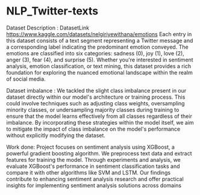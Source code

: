 # NLP_Twitter-texts

Dataset Description :
DatasetLink https://www.kaggle.com/datasets/nelgiriyewithana/emotions
Each entry in this dataset consists of a text segment representing a Twitter message and a
corresponding label indicating the predominant emotion conveyed. The emotions are classified
into six categories: sadness (0), joy (1), love (2), anger (3), fear (4), and surprise (5). Whether
you're interested in sentiment analysis, emotion classification, or text mining, this dataset
provides a rich foundation for exploring the nuanced emotional landscape within the realm of
social media.

Dataset imbalance :
We tackled the slight class imbalance present in our dataset directly within our model's
architecture or training process. This could involve techniques such as adjusting class weights,
oversampling minority classes, or undersampling majority classes during training to ensure that
the model learns effectively from all classes regardless of their imbalance. By incorporating
these strategies within the model itself, we aim to mitigate the impact of class imbalance on the
model's performance without explicitly modifying the dataset.

Work done:
Project focuses on sentiment analysis using XGBoost, a powerful gradient boosting
algorithm. We preprocess text data and extract features for training the model. Through
experiments and analysis, we evaluate XGBoost's performance in sentiment classification tasks
and compare it with other algorithms like SVM and LSTM. Our findings contribute to enhancing
sentiment analysis research and offer practical insights for implementing sentiment analysis
solutions across domains

